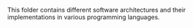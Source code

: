 This folder contains different software architectures and their implementations in various programming languages.
